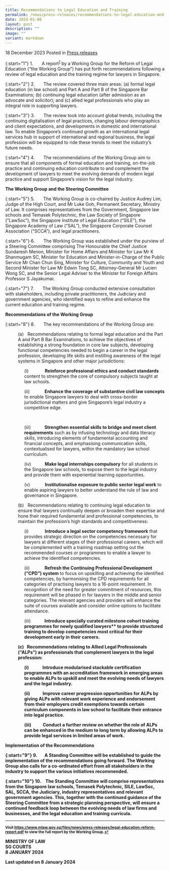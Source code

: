 ```yaml
---
title: Recommendations to Legal Education and Training
permalink: /news/press-releases/recommendations-to-legal-education-and-training/
date: 2024-01-08
layout: post
description: ""
image: ""
variant: markdown
---
```

18 December 2023 Posted in [Press releases](/news/press-releases)

{:start="1"}
1.&nbsp;&nbsp;&nbsp;&nbsp;&nbsp;&nbsp; A report<sup><a id="ref1" href="#fn1">1</a></sup> by a Working Group for the Reform of Legal Education (“the Working Group”) has put forth recommendations following a review of legal education and the training regime for lawyers in Singapore.

{:start="2"}
2.&nbsp;&nbsp;&nbsp;&nbsp;&nbsp;&nbsp; The review covered three main areas: (a) formal legal education (in law school) and Part A and Part B of the Singapore Bar Examinations; (b) continuing legal education (after admission as an advocate and solicitor); and (c) allied legal professionals who play an integral role in supporting lawyers.

{:start="3"}
3.&nbsp;&nbsp;&nbsp;&nbsp;&nbsp;&nbsp; The review took into account global trends, including the continuing digitalisation of legal practices, changing labour demographics and client expectations, and developments in domestic and international law. To enable Singapore’s continued growth as an international legal services hub in support of international and regional business, the legal profession will be equipped to ride these trends to meet the industry’s future needs.

{:start="4"}
4.&nbsp;&nbsp;&nbsp;&nbsp;&nbsp;&nbsp; The recommendations of the Working Group aim to ensure that all components of formal education and training, on-the-job practice and continuing education contribute to and complement the development of lawyers to meet the evolving demands of modern legal practice and support Singapore’s vision for the legal industry.

**The Working Group and the Steering Committee**

{:start="5"}
5.&nbsp;&nbsp;&nbsp;&nbsp;&nbsp;&nbsp; The Working Group is co-chaired by Justice Audrey Lim, Judge of the High Court, and Mr Luke Goh, Permanent Secretary, Ministry of Law. It comprises representatives from the Government, Singapore law schools and Temasek Polytechnic, the Law Society of Singapore (“LawSoc”), the Singapore Institute of Legal Education (“SILE”), the Singapore Academy of Law (“SAL”), the Singapore Corporate Counsel Association (“SCCA”), and legal practitioners.

{:start="6"}
6.&nbsp;&nbsp;&nbsp;&nbsp;&nbsp;&nbsp; The Working Group was established under the purview of a Steering Committee comprising The Honourable the Chief Justice Sundaresh Menon, Minister for Home Affairs and Minister for Law Mr K Shanmugam SC, Minister for Education and Minister-in-Charge of the Public Service Mr Chan Chun Sing, Minister for Culture, Community and Youth and Second Minister for Law Mr Edwin Tong SC, Attorney-General Mr Lucien Wong SC, and the Senior Legal Adviser to the Minister for Foreign Affairs Professor S Jayakumar.

{:start="7"}
7.&nbsp;&nbsp;&nbsp;&nbsp;&nbsp;&nbsp; The Working Group conducted extensive consultation with stakeholders, including private practitioners, the Judiciary and government agencies, who identified ways to refine and enhance the current education and training regime.

**Recommendations of the Working Group**

{:start="8"}
8.&nbsp;&nbsp;&nbsp;&nbsp;&nbsp;&nbsp; The key recommendations of the Working Group are:

<p style="margin-left: 40px">
(a)&nbsp;&nbsp; Recommendations relating to formal legal education and the Part A and Part B Bar Examinations, to achieve the objectives of establishing a strong foundation in core law subjects, developing functional competencies needed to begin a career in the legal profession, developing life skills and instilling awareness of the legal systems in Singapore and other major jurisdictions:</p>

<p style="margin-left: 60px">
(i)&nbsp;&nbsp;&nbsp;&nbsp;&nbsp;&nbsp;&nbsp;&nbsp;&nbsp;&nbsp;&nbsp;&nbsp; <b>Reinforce professional ethics and conduct standards</b> content to strengthen the core of compulsory subjects taught at law schools.</p>

<p style="margin-left: 60px">
(ii)&nbsp;&nbsp;&nbsp;&nbsp;&nbsp;&nbsp;&nbsp;&nbsp;&nbsp;&nbsp;&nbsp; <b>Enhance the coverage of substantive civil law concepts</b> to enable Singapore lawyers to deal with cross-border jurisdictional matters and give Singapore’s legal industry a competitive edge.</p> &nbsp;

<p style="margin-left: 60px">
(iii)&nbsp;&nbsp;&nbsp;&nbsp;&nbsp;&nbsp;&nbsp;&nbsp;&nbsp;&nbsp; <b>Strengthen essential skills to bridge and meet client requirements</b> such as by infusing technology and data literacy skills, introducing elements of fundamental accounting and financial concepts, and emphasising communication skills, contextualised for lawyers, within the mandatory law school curriculum.</p>

<p style="margin-left: 60px">
(iv)&nbsp;&nbsp;&nbsp;&nbsp;&nbsp;&nbsp;&nbsp;&nbsp;&nbsp;&nbsp; <b>Make legal internships compulsory</b> for all students in the Singapore law schools, to expose them to the legal industry and provide them with experiential learning opportunities.</p>

<p style="margin-left: 60px">
(v)&nbsp;&nbsp;&nbsp;&nbsp;&nbsp;&nbsp;&nbsp;&nbsp;&nbsp;&nbsp;&nbsp; <b>Institutionalise exposure to public sector legal work</b> to enable aspiring lawyers to better understand the rule of law and governance in Singapore.</p>

<p style="margin-left: 40px">
(b)&nbsp;&nbsp; Recommendations relating to continuing legal education to ensure that lawyers continually deepen or broaden their expertise and hone their required fundamental and professional competencies, to maintain the profession’s high standards and competitiveness:</p>

<p style="margin-left: 60px">
(i)&nbsp;&nbsp;&nbsp;&nbsp;&nbsp;&nbsp;&nbsp;&nbsp;&nbsp;&nbsp;&nbsp;&nbsp; <b>Introduce a legal sector competency framework</b> that provides strategic direction on the competencies necessary for lawyers at different stages of their professional careers, which will be complemented with a training roadmap setting out the recommended courses or programmes to enable a lawyer to achieve the identified competencies.</p>

<p style="margin-left: 60px">
(ii)&nbsp;&nbsp;&nbsp;&nbsp;&nbsp;&nbsp;&nbsp;&nbsp;&nbsp;&nbsp;&nbsp; <b>Refresh the Continuing Professional Development (“CPD”) system</b> to focus on upskilling and achieving the identified competencies, by harmonising the CPD requirements for all categories of practising lawyers to a 16-point requirement. In recognition of the need for greater commitment of resources, this requirement will be phased in for lawyers in the middle and senior categories. The relevant agencies and providers will enhance the suite of courses available and consider online options to facilitate attendance.</p>

<p style="margin-left: 60px">
(iii)&nbsp;&nbsp;&nbsp;&nbsp;&nbsp;&nbsp;&nbsp;&nbsp;&nbsp;&nbsp; <b>Introduce specially curated milestone cohort training programmes for newly qualified lawyers** to provide structured training to develop competencies most critical for their development early in their careers.</b></p><b>

<p style="margin-left: 40px">
(c)&nbsp;&nbsp; Recommendations relating to Allied Legal Professionals (“ALPs”) as professionals that complement lawyers in the legal profession:</p>

<p style="margin-left: 60px">
(i)&nbsp;&nbsp;&nbsp;&nbsp;&nbsp;&nbsp;&nbsp;&nbsp;&nbsp;&nbsp;&nbsp;&nbsp; <b>Introduce modularised stackable certification programmes with an accreditation framework</b> in emerging areas to enable ALPs to upskill and meet the evolving needs of lawyers and the legal industry.</p>

<p style="margin-left: 60px">
(ii)&nbsp;&nbsp;&nbsp;&nbsp;&nbsp;&nbsp;&nbsp;&nbsp;&nbsp;&nbsp;&nbsp; <b>Improve career progression opportunities for ALPs</b> by giving ALPs with relevant work experience and endorsement from their employers credit exemptions towards certain curriculum components in law school to facilitate their entrance into legal practice.</p>

<p style="margin-left: 60px">
(iii)&nbsp;&nbsp;&nbsp;&nbsp;&nbsp;&nbsp;&nbsp;&nbsp;&nbsp;&nbsp; <b>Conduct a further review on whether the role of ALPs can be enhanced in the medium to long term</b> by allowing ALPs to provide legal services in limited areas of work.</p>

**Implementation of the Recommendations**

{:start="9"}
9.&nbsp;&nbsp;&nbsp;&nbsp;&nbsp;&nbsp; A Standing Committee will be established to guide the implementation of the recommendations going forward. The Working Group also calls for a co-ordinated effort from all stakeholders in the industry to support the various initiatives recommended.

{:start="10"}
10.&nbsp;&nbsp;&nbsp; The Standing Committee will comprise representatives from the Singapore law schools, Temasek Polytechnic, SILE, LawSoc, SAL, SCCA, the Judiciary, industry representatives and relevant government agencies. This, together with the continued guidance of the Steering Committee from a strategic planning perspective, will ensure a continued feedback loop between the evolving needs of law firms and businesses, and the legal education and training curricula.


* * *

<p><sup id="fn1">Visit <a target="new" href="https://go.gov.sg/legal-education-reform-report">https://www.mlaw.gov.sg/files/news/press-releases/legal-education-reform-report.pdf</a> to view the full report by the Working Group.<a href="#ref1" title="Jump back to footnote 1 in the text.">↩</a></sup></p>
    

**MINISTRY OF LAW**  
**SG COURTS**  
**8 JANUARY 2024**

Last updated on 8 January 2024</b>